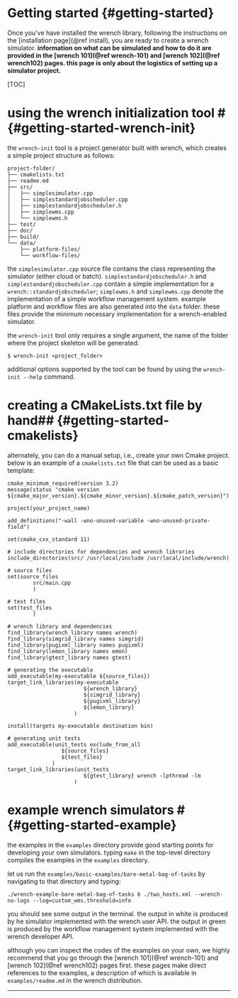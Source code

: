 Getting started                        {#getting-started}
============

<!--
@wrenchuserdoc <div class="doc-type">user documentation</div><div class="doc-link">other: <a href="../developer/getting-started.html">developer</a> - <a href="../internal/getting-started.html">internal</a></div> @endwrenchdoc
@wrenchdeveloperdoc  <div class="doc-type">developer documentation</div><div class="doc-link">other: <a href="../user/getting-started.html">user</a> - <a href="../internal/getting-started.html">internal</a></div> @endwrenchdoc
@wrenchinternaldoc  <div class="doc-type">internal documentation</div><div class="doc-link">other: <a href="../user/getting-started.html">user</a> -  <a href="../developer/getting-started.html">developer</a></div> @endwrenchdoc
-->




Once you've have installed the wrench library, following the instructions
on the [installation page](@ref install),  you are ready to create a wrench
simulator.  **information on what can be simulated and how to do it are
provided in the [wrench 101](@ref wrench-101) and [wrench 102](@ref
wrench102) pages. this page is only about the logistics of setting up a simulator project.**

[TOC]

# using the wrench initialization tool #      {#getting-started-wrench-init}

the `wrench-init` tool is a project generator built with wrench, which creates a simple
project structure as follows:

~~~~~~~~~~~~~{.sh}
project-folder/
├── cmakelists.txt
├── readme.md
├── src/
│   ├── simplesimulator.cpp
│   ├── simplestandardjobscheduler.cpp
│   ├── simplestandardjobscheduler.h
│   ├── simplewms.cpp
│   └── simplewms.h 
├── test/
├── doc/
├── build/
└── data/
    ├── platform-files/
    └── workflow-files/
~~~~~~~~~~~~~

the `simplesimulator.cpp` source file contains the class representing the simulator 
(either cloud or batch). `simplestandardjobscheduler.h` and `simplestandardjobscheduler.cpp`
contain a simple implementation for a `wrench::standardjobscheduler`; `simplewms.h`
and `simplewms.cpp` denote the implementation of a simple workflow management system.
example platform and workflow files are also generated into the `data` folder. these
files provide the minimum necessary implementation for a wrench-enabled simulator.

the `wrench-init` tool only requires a single argument, the name of the folder where
the project skeleton will be generated: 

~~~~~~~~~~~~~{.sh}
$ wrench-init <project_folder>
~~~~~~~~~~~~~
 
additional options supported by the tool can be found by using the `wrench-init --help` 
command.



# creating a CMakeLists.txt file by hand##                {#getting-started-cmakelists}

alternately, you can do a manual setup, i.e., create your own Cmake project. 
below is an example of a `cmakelists.txt` file that can be used as a basic
template:

~~~~~~~~~~~~~{.cmake}
cmake_minimum_required(version 3.2)
message(status "cmake version ${cmake_major_version}.${cmake_minor_version}.${cmake_patch_version}")

project(your_project_name)

add_definitions("-wall -wno-unused-variable -wno-unused-private-field")

set(cmake_cxx_standard 11)

# include directories for dependencies and wrench libraries
include_directories(src/ /usr/local/include /usr/local/include/wrench)

# source files
set(source_files
        src/main.cpp
        )

# test files
set(test_files
        )

# wrench library and dependencies
find_library(wrench_library names wrench)
find_library(simgrid_library names simgrid)
find_library(pugixml_library names pugixml)
find_library(lemon_library names emon)
find_library(gtest_library names gtest)

# generating the executable
add_executable(my-executable ${source_files})
target_link_libraries(my-executable 
                        ${wrench_library} 
                        ${simgrid_library} 
                        ${pugixml_library} 
                        ${lemon_library}
                     )

install(targets my-executable destination bin)

# generating unit tests
add_executable(unit_tests exclude_from_all 
                 ${source_files} 
                 ${test_files}
              )
target_link_libraries(unit_tests 
                        ${gtest_library} wrench -lpthread -lm
                     )
~~~~~~~~~~~~~




# example wrench simulators  #         {#getting-started-example}

the examples in the ```examples``` directory provide good starting points
for developing your own simulators.  typing `make` in the top-level
directory compiles the examples in the ```examples``` directory.


let us run the ```examples/basic-examples/bare-metal-bag-of-tasks``` by 
navigating to that directory and typing:

~~~~~~~~~~~~~{.sh}
./wrench-example-bare-metal-bag-of-tasks 6 ./two_hosts.xml --wrench-no-logs --log=custom_wms.threshold=info
~~~~~~~~~~~~~

you should see some output in the terminal. the output in white is
produced by he simulator implemented with the wrench user API.  the output
in green is produced by the  workflow management system implemented with
the wrench developer API.

although you can inspect the codes of the examples on your own, we highly
recommend that you go through the [wrench 101](@ref wrench-101) and [wrench
102](@ref wrench102) pages first. these pages make direct references to the
examples, a description of which is available in ```examples/readme.md```
in the wrench distribution.

---

